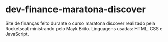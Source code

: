 # dev-finance-maratona-discover

Site de finanças feito durante o curso maratona discover realizado pela Rocketseat ministrando pelo Mayk Brito.
Linguagens usadas: HTML, CSS e JavaScript.
